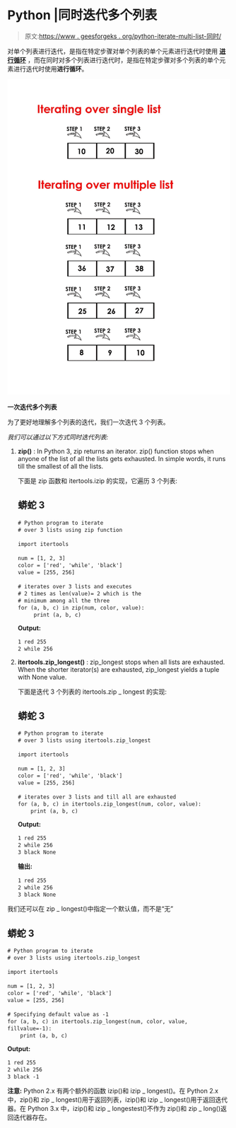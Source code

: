 # Python |同时迭代多个列表

> 原文:[https://www . geesforgeks . org/python-iterate-multi-list-同时/](https://www.geeksforgeeks.org/python-iterate-multiple-lists-simultaneously/)

对单个列表进行迭代，是指在特定步骤对单个列表的单个元素进行迭代时使用 **[进行循环](https://www.geeksforgeeks.org/loops-in-python/)** ，而在同时对多个列表进行迭代时，是指在特定步骤对多个列表的单个元素进行迭代时使用**进行循环**。

![](img/e71bc35af09b5a4c1a69e8b8d7e96b22.png)

**一次迭代多个列表**

为了更好地理解多个列表的迭代，我们一次迭代 3 个列表。

*我们可以通过以下方式同时迭代列表:*

1.  **zip()** : In Python 3, zip returns an iterator. zip() function stops when anyone of the list of all the lists gets exhausted. In simple words, it runs till the smallest of all the lists.

    下面是 zip 函数和 itertools.izip 的实现，它遍历 3 个列表:

    ## 蟒蛇 3

    ```
    # Python program to iterate
    # over 3 lists using zip function

    import itertools 

    num = [1, 2, 3]
    color = ['red', 'while', 'black']
    value = [255, 256]

    # iterates over 3 lists and executes 
    # 2 times as len(value)= 2 which is the
    # minimum among all the three 
    for (a, b, c) in zip(num, color, value):
         print (a, b, c)
    ```

    **Output:**

    ```
    1 red 255
    2 while 256

    ```

2.  **itertools.zip_longest()** : zip_longest stops when all lists are exhausted. When the shorter iterator(s) are exhausted, zip_longest yields a tuple with None value.

    下面是迭代 3 个列表的 itertools.zip _ longest 的实现:

    ## 蟒蛇 3

    ```
    # Python program to iterate
    # over 3 lists using itertools.zip_longest

    import itertools 

    num = [1, 2, 3]
    color = ['red', 'while', 'black']
    value = [255, 256]

    # iterates over 3 lists and till all are exhausted
    for (a, b, c) in itertools.zip_longest(num, color, value):
        print (a, b, c)
    ```

    **Output:**

    ```
    1 red 255
    2 while 256
    3 black None

    ```

    **输出:**

    ```
    1 red 255
    2 while 256
    3 black None

    ```

我们还可以在 zip _ longest()中指定一个默认值，而不是“无”

## 蟒蛇 3

```
# Python program to iterate
# over 3 lists using itertools.zip_longest

import itertools 

num = [1, 2, 3]
color = ['red', 'while', 'black']
value = [255, 256]

# Specifying default value as -1
for (a, b, c) in itertools.zip_longest(num, color, value, fillvalue=-1):
    print (a, b, c)
```

**Output:**

```
1 red 255
2 while 256
3 black -1

```

 **注意:** Python 2.x 有两个额外的函数 izip()和 izip _ longest()。在 Python 2.x 中，zip()和 zip _ longest()用于返回列表，izip()和 izip _ longest()用于返回迭代器。在 Python 3.x 中，izip()和 izip _ longestest()不作为 zip()和 zip _ long()返回迭代器存在。